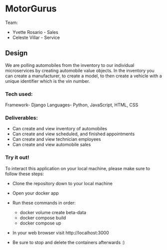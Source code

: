 # MotorGurus

Team:

* Yvette Rosario - Sales
* Celeste Villar - Service

## Design

We are polling automobiles from the inventory to our individual microservices by creating automobile value objects.
In the inventory you can create a manufacturer, to create a model, to then create a vehicle with a unique identifier which is the vin number.

### Tech used:
Framework- Django
Languages- Python, JavaScript, HTML, CSS

### Deliverables:
- Can create and view inventory of automobiles
- Can create and view scheduled, and finished appointments
- Can create and view technician employees
- Can create and view automobile sales

### Try it out!
To interact this application on your local machine, please make sure to follow these steps:

- Clone the repository down to your local machine

- Open your docker app

- Run these commands in order:
    - docker volume create beta-data
    - docker compose build
    - docker compose up

- In your web browser visit http://localhost:3000
- Be sure to stop and delete the containers afterwards :)
